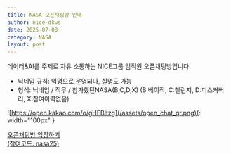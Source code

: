 ```yaml
---
title: NASA 오픈채팅방 안내
author: nice-dkws
date: 2025-07-08
category: NASA
layout: post
---
```


데이터&AI를 주제로 자유 소통하는 NICE그룹 임직원 오픈채팅방입니다.
* 닉네임 규칙: 익명으로 운영되나, 실명도 가능
* 형식: 닉네임 / 직무 / 참가했던NASA(B,C,D,X)
(B:베이직, C:챌린지, D:디스커버리, X:참여이력없음)

![https://open.kakao.com/o/gHFBltzg](/assets/open_chat_qr.png){: width="100px" }

<a href="https://open.kakao.com/o/gHFBltzg" class="my_btn">
  <span style="display:block;">오픈채팅방 입장하기</span>
  <span style="display:block;">(참여코드: nasa25)</span>
</a>


